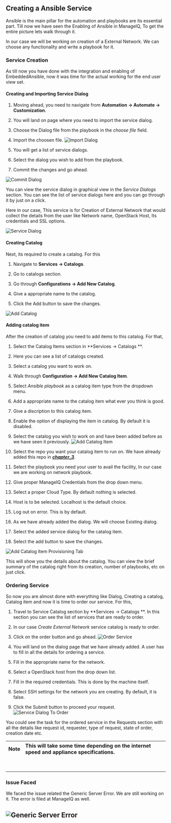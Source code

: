 ## Creating a Ansible Service

Ansible is the main pillar for the automation and playbooks are its essential part. Till now we have seen the Enabling of Ansible in ManageIQ, To get the entire picture lets walk through it.

In our case we will be working on creation of a External Network. We can choose any functionality and write a playbook for it.

### Service Creation

As till now you have done with the integration and enabling of EmbeddedAnsible, now it was time for the actual working for the end user view set.

#### Creating and Importing Service Dialog

1. Moving ahead, you need to navigate from **Automation &rarr; Automate &rarr; Customization**.

2. You will land on page where you need to import the service dialog.

3. Choose the Dialog file from the playbook in the *choose file* field.

4. Import the choosen file.
![Import Dialog](../images/chapter4/Import_Dialog.png "Import Dialog")

5. You will get a list of service dialogs.

6. Select the dialog you wish to add from the playbook.

7. Commit the changes and go ahead.

![Commit Dialog](../images/chapter4/Commit_Dialog.png "Commit Dialog")

You can view the service dialog in graphical view in the *Service Dialogs* section. You can see the list of service dialogs here and you can go through it by just on a click.

Here in our case, This service is for Creation of External Network that would collect the details from the user like Network name, OpenStack Host, Its credentials and SSL options.

![Service Dialog](../images/chapter4/Service_Dialog.png "Service Dialog")

#### Creating Catalog

Next, its required to create a catalog. For this

1. Navigate to **Services &rarr; Catalogs**.

2. Go to catalogs section.

3. Go through **Configurations &rarr; Add New Catalog**.

4. Give a appropriate name to the catalog.

5. Click the Add button to save the changes.

![Add Catalog](../images/chapter4/Add_Catalog.png "Add Catalog")

#### Adding catalog item

After the creation of catalog you need to add items to this catalog. For that,

1. Select the Catalog Items section in **Services &rarr; Catalogs **.

2. Here you can see a list of catalogs created.

3. Select a catalog you want to work on.

4. Walk through **Configuration &rarr; Add New Catalog Item**.

5. Select *Ansible playbook* as a catalog item type from the dropdown menu.

6. Add a appropriate name to the catalog item what ever you think is good.

7. Give a discription to this catalog item.

8. Enable the option of displaying the item in catalog. By default it is disabled.

9. Select the catalog you wish to work on and have been added before as we have seen it previously.
![Add Catalog Item](../images/chapter4/Add_Catalog_Item.png "Add Catalog Item")

10. Select the repo you want your catalog item to run on. We have already added this repo in [**_chapter_3_**](chapter_3/embedded_ansible.md).

11. Select the playbook you need your user to avail the facility, In our case we are working on network playbook.

12. Give proper ManageIQ Credentials from the drop down menu.

13. Select a proper Cloud Type. By default nothing is selected.

14. Host is to be selected. Localhost is the default choice.

15. Log out on error. This is by default.

16. As we have already added the dialog. We will choose Existing dialog.

17. Select the added service dialog for the catalog item.

18. Select the add button to save the changes.

![Add Catalog Item Provisioning Tab](../images/chapter4/Add_Catalog_Item_Provisioning_Tab.png "Add Catalog Item-Provisioning Tab")

This will show you the details about the catalog. You can view the brief summary of the catalog right from its creation, number of playbooks, etc on just click.

### Ordering Service

So now you are almost done with everything like Dialog, Creating a catalog, Catalog item and now it is time to order our service. For this,

1. Travel to Service Catalog section by **Services &rarr; Catalogs **. In this section you can see the list of services that are ready to order.

2. In our case *Create External Network* service catalog is ready to order.

3. Click on the order button and go ahead.
![Order Service](../images/chapter4/Order_Service.png "Order_Service")

4. You will land on the dialog page that we have already added. A user has to fill in all the details for ordering a service.

5. Fill in the appropriate name for the network.

6. Select a OpenStack host from the drop down list.

7. Fill in the required credentials. This is done by the machine itself.

8. Select SSH settings for the network you are creating. By default, it is false.

9. Click the Submit button to proceed your request.
![Service Dialog To Order](../images/chapter4/Service_Dialog_To_Order.png "Service_Dialog_To_Order")

You could see the task for the ordered service in the Requests section with all the details like request id, requester, type of request, state of order, creation date etc.

| Note |This will take some time depending on the internet speed and appliance specifications.|
|------|:------|


<br>

---

### Issue Faced

We faced the issue related the Generic Server Error. We are still working on it. The error is filed at ManageIQ as well.

![Generic Server Error](../images/chapter4/Generic_Server_Error.png "Generic Server Error")
---
<br>
